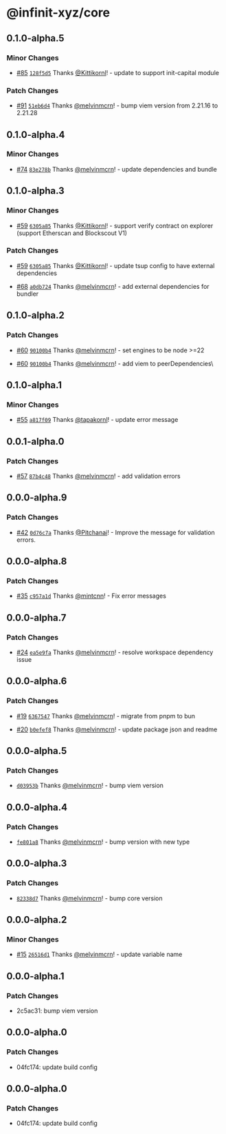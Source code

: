 # @infinit-xyz/core

## 0.1.0-alpha.5

### Minor Changes

- [#85](https://github.com/infinit-xyz/infinit-library/pull/85)
  [`128f5d5`](https://github.com/infinit-xyz/infinit-library/commit/128f5d53bb344eb5078436684413ecd12e86a05b) Thanks
  [@Kittikornl](https://github.com/Kittikornl)! - update to support init-capital module

### Patch Changes

- [#91](https://github.com/infinit-xyz/infinit-library/pull/91)
  [`51eb6d4`](https://github.com/infinit-xyz/infinit-library/commit/51eb6d4ddc3906459a4f6df23b9b992100331919) Thanks
  [@melvinmcrn](https://github.com/melvinmcrn)! - bump viem version from 2.21.16 to 2.21.28

## 0.1.0-alpha.4

### Minor Changes

- [#74](https://github.com/infinit-xyz/infinit-library/pull/74)
  [`83e278b`](https://github.com/infinit-xyz/infinit-library/commit/83e278b9c929c71380a5fa2995d30be9e1a4bee2) Thanks
  [@melvinmcrn](https://github.com/melvinmcrn)! - update dependencies and bundle

## 0.1.0-alpha.3

### Minor Changes

- [#59](https://github.com/infinit-xyz/infinit-library/pull/59)
  [`6305a85`](https://github.com/infinit-xyz/infinit-library/commit/6305a85e8694007ef9008ed66ad60310c14114b8) Thanks
  [@Kittikornl](https://github.com/Kittikornl)! - support verify contract on explorer (support Etherscan and Blockscout V1)

### Patch Changes

- [#59](https://github.com/infinit-xyz/infinit-library/pull/59)
  [`6305a85`](https://github.com/infinit-xyz/infinit-library/commit/6305a85e8694007ef9008ed66ad60310c14114b8) Thanks
  [@Kittikornl](https://github.com/Kittikornl)! - update tsup config to have external dependencies

- [#68](https://github.com/infinit-xyz/infinit-library/pull/68)
  [`a0db724`](https://github.com/infinit-xyz/infinit-library/commit/a0db724623b66d0a55b483d30a8c8652f3ee0918) Thanks
  [@melvinmcrn](https://github.com/melvinmcrn)! - add external dependencies for bundler

## 0.1.0-alpha.2

### Patch Changes

- [#60](https://github.com/infinit-xyz/infinit-library/pull/60)
  [`90100b4`](https://github.com/infinit-xyz/infinit-library/commit/90100b4414e4be44d0fe141f7e2baff293a6ef9b) Thanks
  [@melvinmcrn](https://github.com/melvinmcrn)! - set engines to be node >=22

- [#60](https://github.com/infinit-xyz/infinit-library/pull/60)
  [`90100b4`](https://github.com/infinit-xyz/infinit-library/commit/90100b4414e4be44d0fe141f7e2baff293a6ef9b) Thanks
  [@melvinmcrn](https://github.com/melvinmcrn)! - add viem to peerDependencies\

## 0.1.0-alpha.1

### Minor Changes

- [#55](https://github.com/infinit-xyz/infinit-library/pull/55)
  [`a817f09`](https://github.com/infinit-xyz/infinit-library/commit/a817f09b5d34bcb015e123986f333c441b962a5e) Thanks
  [@tapakornl](https://github.com/tapakornl)! - update error message

## 0.0.1-alpha.0

### Patch Changes

- [#57](https://github.com/infinit-xyz/infinit-library/pull/57)
  [`87b4c48`](https://github.com/infinit-xyz/infinit-library/commit/87b4c48dfdee065bc41742100c07dac2ad27b23b) Thanks
  [@melvinmcrn](https://github.com/melvinmcrn)! - add validation errors

## 0.0.0-alpha.9

### Patch Changes

- [#42](https://github.com/infinit-xyz/infinit-library/pull/42)
  [`0d76c7a`](https://github.com/infinit-xyz/infinit-library/commit/0d76c7a483f3352a42475c57e227297649a8dc88) Thanks
  [@Pitchanai](https://github.com/Pitchanai)! - Improve the message for validation errors.

## 0.0.0-alpha.8

### Patch Changes

- [#35](https://github.com/infinit-xyz/infinit-library/pull/35)
  [`c957a1d`](https://github.com/infinit-xyz/infinit-library/commit/c957a1da4fe08b61d09056e9fea5aa42cc9fe47f) Thanks
  [@mintcnn](https://github.com/mintcnn)! - Fix error messages

## 0.0.0-alpha.7

### Patch Changes

- [#24](https://github.com/infinit-xyz/infinit-library/pull/24)
  [`ea5e9fa`](https://github.com/infinit-xyz/infinit-library/commit/ea5e9fac2c1a172acb6ef4d9abdd7b054ecacf98) Thanks
  [@melvinmcrn](https://github.com/melvinmcrn)! - resolve workspace dependency issue

## 0.0.0-alpha.6

### Patch Changes

- [#19](https://github.com/infinit-xyz/infinit-library/pull/19)
  [`6367547`](https://github.com/infinit-xyz/infinit-library/commit/6367547f5359baadd8eff39bcf390e011bed0c77) Thanks
  [@melvinmcrn](https://github.com/melvinmcrn)! - migrate from pnpm to bun

- [#20](https://github.com/infinit-xyz/infinit-library/pull/20)
  [`b0efef8`](https://github.com/infinit-xyz/infinit-library/commit/b0efef838c860eefd6a19565dde5e1ac60497501) Thanks
  [@melvinmcrn](https://github.com/melvinmcrn)! - update package json and readme

## 0.0.0-alpha.5

### Patch Changes

- [`d03953b`](https://github.com/infinit-xyz/infinit-library/commit/d03953b83232b1625782a3dca94801bd3c2d1fb8) Thanks
  [@melvinmcrn](https://github.com/melvinmcrn)! - bump viem version

## 0.0.0-alpha.4

### Patch Changes

- [`fe801a8`](https://github.com/infinit-xyz/infinit-library/commit/fe801a8accf1403764a6831c71a85ae7885276f8) Thanks
  [@melvinmcrn](https://github.com/melvinmcrn)! - bump version with new type

## 0.0.0-alpha.3

### Patch Changes

- [`82338d7`](https://github.com/infinit-xyz/infinit-library/commit/82338d7040567e936845efc3141a2139f4d8065f) Thanks
  [@melvinmcrn](https://github.com/melvinmcrn)! - bump core version

## 0.0.0-alpha.2

### Minor Changes

- [#15](https://github.com/infinit-xyz/infinit-library/pull/15)
  [`26516d1`](https://github.com/infinit-xyz/infinit-library/commit/26516d17b011bdbbd7de1f231a711f01a17d7630) Thanks
  [@melvinmcrn](https://github.com/melvinmcrn)! - update variable name

## 0.0.0-alpha.1

### Patch Changes

- 2c5ac31: bump viem version

## 0.0.0-alpha.0

### Patch Changes

- 04fc174: update build config

## 0.0.0-alpha.0

### Patch Changes

- 04fc174: update build config
